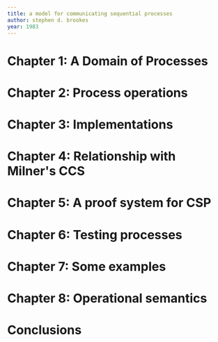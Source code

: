 ```yaml
---
title: a model for communicating sequential processes
author: stephen d. brookes
year: 1983
---
```


# Chapter 1: A Domain of Processes
# Chapter 2: Process operations
# Chapter 3: Implementations
# Chapter 4: Relationship with Milner's CCS
# Chapter 5: A proof system for CSP
# Chapter 6: Testing processes
# Chapter 7: Some examples
# Chapter 8: Operational semantics
# Conclusions
